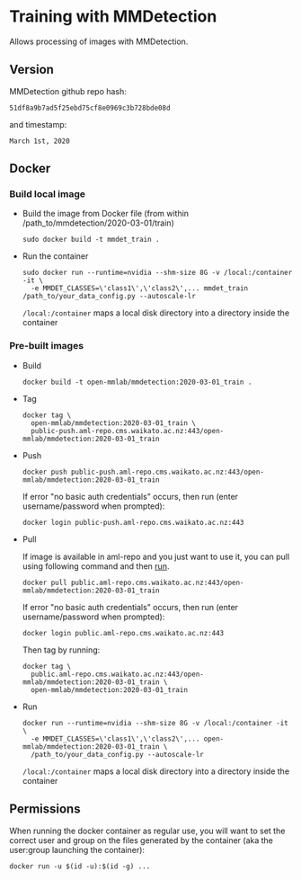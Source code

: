 # Training with MMDetection

Allows processing of images with MMDetection.

## Version

MMDetection github repo hash:

```
51df8a9b7ad5f25ebd75cf8e0969c3b728bde08d
```

and timestamp:

```
March 1st, 2020
```

## Docker

### Build local image

* Build the image from Docker file (from within /path_to/mmdetection/2020-03-01/train)

  ```commandline
  sudo docker build -t mmdet_train .
  ```
  
* Run the container

  ```commandline
  sudo docker run --runtime=nvidia --shm-size 8G -v /local:/container -it \
    -e MMDET_CLASSES=\'class1\',\'class2\',... mmdet_train /path_to/your_data_config.py --autoscale-lr
  ```
  `/local:/container` maps a local disk directory into a directory inside the container


### Pre-built images

* Build

  ```commandline
  docker build -t open-mmlab/mmdetection:2020-03-01_train .
  ```
  
* Tag

  ```commandline
  docker tag \
    open-mmlab/mmdetection:2020-03-01_train \
    public-push.aml-repo.cms.waikato.ac.nz:443/open-mmlab/mmdetection:2020-03-01_train
  ```
  
* Push

  ```commandline
  docker push public-push.aml-repo.cms.waikato.ac.nz:443/open-mmlab/mmdetection:2020-03-01_train
  ```
  If error "no basic auth credentials" occurs, then run (enter username/password when prompted):
  
  ```commandline
  docker login public-push.aml-repo.cms.waikato.ac.nz:443
  ```
  
* Pull

  If image is available in aml-repo and you just want to use it, you can pull using following command and then [run](#run).

  ```commandline
  docker pull public.aml-repo.cms.waikato.ac.nz:443/open-mmlab/mmdetection:2020-03-01_train
  ```
  If error "no basic auth credentials" occurs, then run (enter username/password when prompted):
  
  ```commandline
  docker login public.aml-repo.cms.waikato.ac.nz:443
  ```
  Then tag by running:
  
  ```commandline
  docker tag \
    public.aml-repo.cms.waikato.ac.nz:443/open-mmlab/mmdetection:2020-03-01_train \
    open-mmlab/mmdetection:2020-03-01_train
  ```

* <a name="run">Run</a>

  ```commandline
  docker run --runtime=nvidia --shm-size 8G -v /local:/container -it \
    -e MMDET_CLASSES=\'class1\',\'class2\',... open-mmlab/mmdetection:2020-03-01_train \
    /path_to/your_data_config.py --autoscale-lr
  ```
  `/local:/container` maps a local disk directory into a directory inside the container


## Permissions

When running the docker container as regular use, you will want to set the correct
user and group on the files generated by the container (aka the user:group launching
the container):

```commandline
docker run -u $(id -u):$(id -g) ...
```
